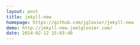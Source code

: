 ```yaml
---
layout: post
title: jekyll-new
homepage: https://github.com/jglovier/jekyll-new
demo: http://jekyll-new.joelglovier.com/
date: 2014-02-12 15:03:40
---
```


